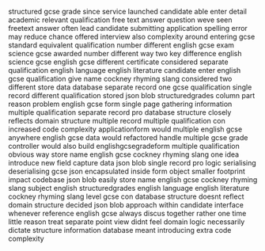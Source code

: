 structured gcse grade since service launched candidate able enter detail academic relevant qualification free text answer question weve seen freetext answer often lead candidate submitting application spelling error may reduce chance offered interview also complexity around entering gcse standard equivalent qualification number different english gcse exam science gcse awarded number different way two key difference english science gcse english gcse different certificate considered separate qualification english language english literature candidate enter english gcse qualification give name cockney rhyming slang considered two different store data database separate record one gcse qualification single record different qualification stored json blob structuredgrades column part reason problem english gcse form single page gathering information multiple qualification separate record pro database structure closely reflects domain structure multiple record multiple qualification con increased code complexity applicationform would multiple english gcse anywhere english gcse data would refactored handle multiple gcse grade controller would also build englishgcsegradeform multiple qualification obvious way store name english gcse cockney rhyming slang one idea introduce new field capture data json blob single record pro logic serialising deserialising gcse json encapsulated inside form object smaller footprint impact codebase json blob easily store name english gcse cockney rhyming slang subject english structuredgrades english language english literature cockney rhyming slang level gcse con database structure doesnt reflect domain structure decided json blob approach within candidate interface whenever reference english gcse always discus together rather one time little reason treat separate point view didnt feel domain logic necessarily dictate structure information database meant introducing extra code complexity